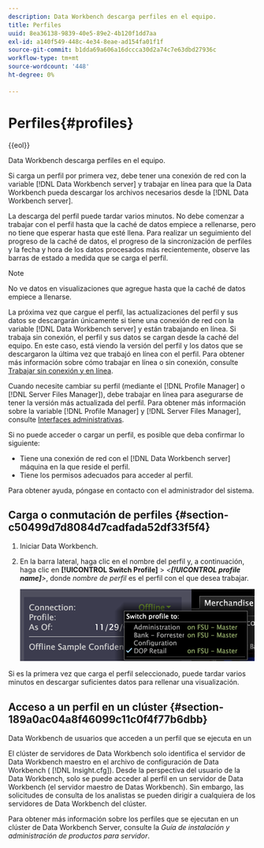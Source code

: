 ```yaml
---
description: Data Workbench descarga perfiles en el equipo.
title: Perfiles
uuid: 8ea36138-9839-40e5-89e2-4b120f1dd7aa
exl-id: a140f549-448c-4e34-8eae-ad154fa01f1f
source-git-commit: b1dda69a606a16dccca30d2a74c7e63dbd27936c
workflow-type: tm+mt
source-wordcount: '448'
ht-degree: 0%

---
```


# Perfiles{#profiles}

{{eol}}

Data Workbench descarga perfiles en el equipo.

Si carga un perfil por primera vez, debe tener una conexión de red con la variable [!DNL Data Workbench server] y trabajar en línea para que la Data Workbench pueda descargar los archivos necesarios desde la [!DNL Data Workbench server].

La descarga del perfil puede tardar varios minutos. No debe comenzar a trabajar con el perfil hasta que la caché de datos empiece a rellenarse, pero no tiene que esperar hasta que esté llena. Para realizar un seguimiento del progreso de la caché de datos, el progreso de la sincronización de perfiles y la fecha y hora de los datos procesados más recientemente, observe las barras de estado a medida que se carga el perfil.

>[!NOTE]
>
>No ve datos en visualizaciones que agregue hasta que la caché de datos empiece a llenarse.

La próxima vez que cargue el perfil, las actualizaciones del perfil y sus datos se descargarán únicamente si tiene una conexión de red con la variable [!DNL Data Workbench server] y están trabajando en línea. Si trabaja sin conexión, el perfil y sus datos se cargan desde la caché del equipo. En este caso, está viendo la versión del perfil y los datos que se descargaron la última vez que trabajó en línea con el perfil. Para obtener más información sobre cómo trabajar en línea o sin conexión, consulte [Trabajar sin conexión y en línea](../../home/c-get-started/c-off-on.md#concept-cef8758ede044b18b3558376c5eb9f54).

Cuando necesite cambiar su perfil (mediante el [!DNL Profile Manager] o [!DNL Server Files Manager]), debe trabajar en línea para asegurarse de tener la versión más actualizada del perfil. Para obtener más información sobre la variable [!DNL Profile Manager] y [!DNL Server Files Manager], consulte [Interfaces administrativas](../../home/c-get-started/c-admin-intrf/c-admin-intrf.md#concept-855c1a91e1a948969fab592adca15f74).

Si no puede acceder o cargar un perfil, es posible que deba confirmar lo siguiente:

* Tiene una conexión de red con el [!DNL Data Workbench server] máquina en la que reside el perfil.
* Tiene los permisos adecuados para acceder al perfil.

Para obtener ayuda, póngase en contacto con el administrador del sistema.

## Carga o conmutación de perfiles {#section-c50499d7d8084d7cadfada52df33f5f4}

1. Iniciar Data Workbench.
1. En la barra lateral, haga clic en el nombre del perfil y, a continuación, haga clic en **[!UICONTROL Switch Profile]** > *&lt;**[!UICONTROL profile name]**>*, donde *nombre de perfil* es el perfil con el que desea trabajar.

   ![](assets/sidebar_profile.png)

Si es la primera vez que carga el perfil seleccionado, puede tardar varios minutos en descargar suficientes datos para rellenar una visualización.

## Acceso a un perfil en un clúster {#section-189a0ac04a8f46099c11c0f4f77b6dbb}

Data Workbench de usuarios que acceden a un perfil que se ejecuta en un

El clúster de servidores de Data Workbench solo identifica el servidor de Data Workbench maestro en el archivo de configuración de Data Workbench ( [!DNL Insight.cfg]). Desde la perspectiva del usuario de la Data Workbench, solo se puede acceder al perfil en un servidor de Data Workbench (el servidor maestro de Datas Workbench). Sin embargo, las solicitudes de consulta de los analistas se pueden dirigir a cualquiera de los servidores de Data Workbench del clúster.

Para obtener más información sobre los perfiles que se ejecutan en un clúster de Data Workbench Server, consulte la *Guía de instalación y administración de productos para servidor*.
